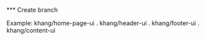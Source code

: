 \*\*\* Create branch

Example:
khang/home-page-ui
. khang/header-ui
. khang/footer-ui
. khang/content-ui
